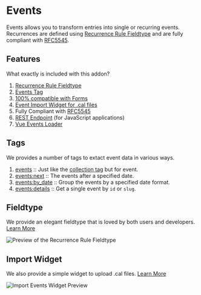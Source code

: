 # Events

Events allows you to transform entries into single or recurring events. Recurrences are defined using [Recurrence Rule Fieldtype](./fieldtype.md) and are fully compliant with [RFC5545](https://tools.ietf.org/html/rfc5545#section-3.3.10).

## Features

What exactly is included with this addon?

1. [Recurrence Rule Fieldtype](./fieldtype.md)
2. [Events Tag](./tags/events.md)
3. [100% compatible with Forms](https://statamic.dev/forms#content)
4. [Event Import Widget for .cal files](import.md)
5. Fully Compliant with [RFC5545](https://tools.ietf.org/html/rfc5545#section-3.3.10)
6. [REST Endpoint](./rest-endpoint.md) (for JavaScript applications)
7. [Vue Events Loader](./vue-events-loader.md)

## Tags

We provides a number of tags to extact event data in various ways.

1. [events](./tags/events.md) :: Just like the [collection tag]([collection](https://statamic.dev/tags/collection#content)) but for event.
2. [events:next](./tags/events-next.md) :: The events after a specified date.
3. [events:by_date](./tags/events-by-date.md) :: Group the events by a specified date format.
4. [events:details](./tags/events-details.md) :: Get a single event by `id` or `slug`.

## Fieldtype

We provide an elegant fieldtype that is loved by both users and developers. [Learn More](./fieldtype.md)

![Preview of the Recurrence Rule Fieldtype](https://cdn.jsdelivr.net/gh/objectivehtml/statamic-events/docs/screenshots/fieldtype-preview.gif)

## Import Widget

We also provide a simple widget to upload .cal files. [Learn More](./widgets/import-event.md)

![Import Events Widget Preview](https://cdn.jsdelivr.net/gh/objectivehtml/statamic-events/docs/screenshots/fieldtype-daily-preview.gif)
